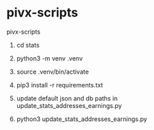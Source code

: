 # pivx-scripts
pivx-scripts

1. cd stats

2. python3 -m venv .venv

3. source .venv/bin/activate

4. pip3 install -r requirements.txt

5. update default json and db paths in update_stats_addresses_earnings.py

6. python3 update_stats_addresses_earnings.py
